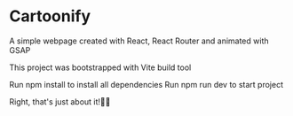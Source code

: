 # Cartoonify
A simple webpage created with React, React Router and animated with GSAP
<p>This project was bootstrapped with Vite build tool</p>
Run npm install to install all dependencies
Run npm run dev to start project

Right, that's just about it!👍🏽
